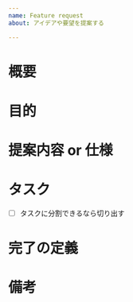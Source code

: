 ```yaml
---
name: Feature request
about: アイデアや要望を提案する

---
```


<!-- テンプレートなので適宜項目を追加・削除して利用してください -->
# 概要

# 目的

# 提案内容 or 仕様

# タスク
- [ ] タスクに分割できるなら切り出す

# 完了の定義
<!-- main ブランチへのマージ など-->
# 備考
